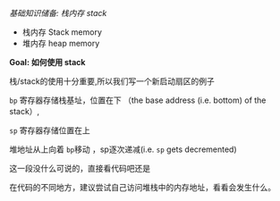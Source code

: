 *基础知识储备:  栈内存 stack*

* 栈内存 Stack memory 
* 堆内存 heap memory

**Goal: 如何使用 stack**

栈/stack的使用十分重要,所以我们写一个新启动扇区的例子

`bp` 寄存器存储栈基址，位置在下 （the base address (i.e. bottom) of the stack）,

`sp` 寄存器存储位置在上

堆地址从上向着 `bp`移动 ，sp逐次递减(i.e. `sp` gets decremented)

这一段没什么可说的，直接看代码吧还是

在代码的不同地方，建议尝试自己访问堆栈中的内存地址，看看会发生什么。
